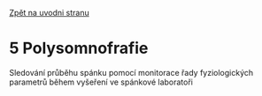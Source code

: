 [Zpět na uvodni stranu](../README.md) 

# 5 Polysomnofrafie
Sledování průběhu spánku pomocí monitorace řady fyziologických parametrů během vyšeření ve spánkové laboratoři

